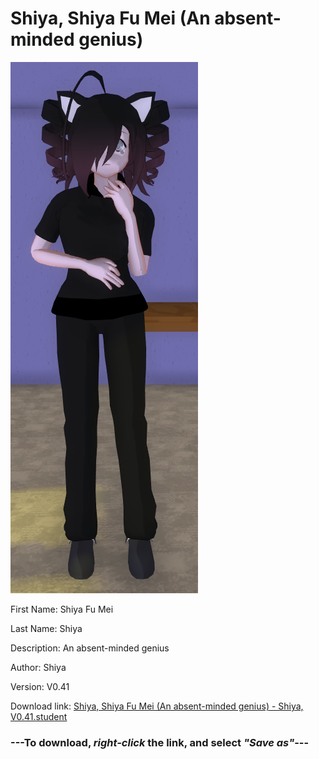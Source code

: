 # Shiya, Shiya Fu Mei (An absent-minded genius)

<img src = "https://raw.githubusercontent.com/Arbiter1223/Daigaku-Gurashi-Custom-Students/master/Students/Files/Shiya%2C%20Shiya%20Fu%20Mei%20(An%20absent-minded%20genius).png">

First Name: Shiya Fu Mei

Last Name: Shiya

Description: An absent-minded genius

Author: Shiya

Version: V0.41

Download link: <a href="https://raw.githubusercontent.com/Arbiter1223/Daigaku-Gurashi-Custom-Students/master/Students/Files/Shiya%2C%20Shiya%20Fu%20Mei%20(An%20absent-minded%20genius)%20-%20Shiya%2C%20V0.41.student">Shiya, Shiya Fu Mei (An absent-minded genius) - Shiya, V0.41.student</a>

### ---**To download, _right-click_ the link, and select _"Save as"_**---

